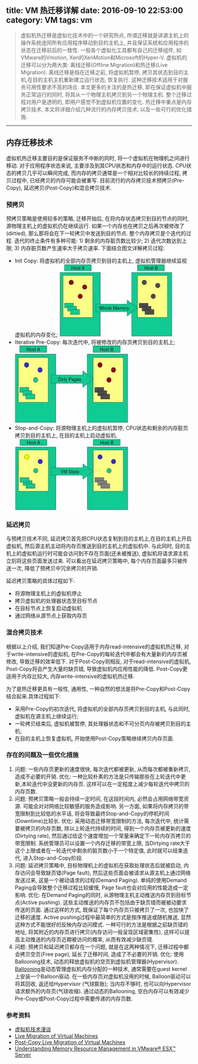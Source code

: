 title: VM 热迁移详解
date: 2016-09-10 22:53:00
category: VM
tags: vm
---

> 虚拟机热迁移是虚拟化技术中的一个研究热点, 所谓迁移就是讲源主机上的操作系统连同所有应用程序移动到目的主机上, 并且保证系统和应用程序的状态在迁移前后的一致性. 一般各个虚拟化工具都有自己的迁移组件, 如VMware的Vmotion, Xen的XenMotion和Microsoft的Hyper-V. 虚拟机的迁移可以分为两大类: 离线迁移(Offline Migration)和热迁移(Live Migration). 离线迁移是指在迁移之前, 将虚拟机暂停, 拷贝其状态到目的主机,在目的主机主机重新建立运行状态, 恢复执行. 这种迁移技术适用于对服务可用性要求不高的场合. 本文更多的关注的是热迁移, 即在保证虚拟机中服务正常运行的同时, 将其从一个物理主机拷贝到另一个物理主机. 整个迁移过程对用户是透明的, 即用户感觉不到虚拟机位置的变化. 热迁移中重点是内存拷贝技术, 本文将详细介绍几种流行的内存拷贝技术, 以及一些可行的优化措施.

<!--more-->

---

## 内存迁移技术
虚拟机热迁移主要目的是保证服务不中断的同时, 将一个虚拟机在物理机之间进行移动. 对于应用程序状态来说, 主要涉及到其CPU状态和内存中的运行状态. CPU状态的拷贝几乎可以瞬间完成, 而内存的拷贝通常是一个相对比较长的持续过程, 拷贝过程中, 已经拷贝的内存可能会被重写. 目前流行的内存拷贝技术预拷贝(Pre-Copy), 延迟拷贝(Post-Copy)和混合拷贝技术.
### 预拷贝
预拷贝策略是使用较多的策略, 迁移开始后, 在将内存状态拷贝到目的节点的同时, 源物理主机上的虚拟机仍在继续运行. 如果一个内存也在拷贝之后再次被修改了(dirtied), 那么那将会在下一轮拷贝中发送到目的节点. 整个内存拷贝是个迭代的过程. 迭代的终止条件有多种可能: 1) 剩余的内存脏页数比较少; 2) 迭代次数达到上限; 3) 内存脏页数产生速率大于拷贝速率.
下面结合图文详解拷贝过程:
- Init Copy: 将虚拟机的全部内存页拷贝到目的主机上, 虚拟机管理器继续监视虚拟机的内存变化;
![](https://raw.githubusercontent.com/cshuo/bpic/master/live_mrt1.png)
- Iterative Pre-Copy: 每次迭代中, 将被修改的内存页拷贝到目的主机上;
![](https://raw.githubusercontent.com/cshuo/bpic/master/live_mrt2.png)
- Stop-and-Copy: 将源物理主机上的虚拟机暂停, CPU状态和剩余的内存脏页拷贝到目的主机上, 在目的主机上启动虚拟机.
![](https://raw.githubusercontent.com/cshuo/bpic/master/live_mrt3.png)

### 延迟拷贝
与预拷贝技术不同, 延迟拷贝首先把CPU状态复制到目的主机上,在目的主机上开启虚拟机, 然后源主机主动将内存页推送到目的主机上的虚拟机中. 与此同时, 目的主机上的虚拟机运行时可能会访问到不存在页面(还未被推送), 虚拟机将请求源主机立刻将这些页面发送过来. 可以看出在延迟拷贝策略中, 每个内存页面最多只被传送一次, 降低了预拷贝中冗余拷贝的开销.

延迟拷贝策略的具体过程如下:
- 将源物理主机上的虚拟机停止
- 拷贝虚拟机的处理器状态至目标节点
- 在目标节点上恢复启动虚拟机
- 通过网络从源节点上获取内存页

### 混合拷贝技术
根据以上介绍, 我们知道Pre-Copy适用于内存read-intensive的虚拟机热迁移, 对于write-intensive的虚拟机, 在Pre-Copy的每轮迭代中都会有大量新的内存页被修改, 导致迁移的效率低下. 对于Post-Copy则相反, 对于read-intensive的虚拟机, Post-Copy将会产生大量的缺页错, 导致虚拟机内应用性能的降低. Post-Copy更适用于内存比较大, 内存write-intensive的虚拟机热迁移.

为了是热迁移更具有一般性, 通用性, 一种自然的想法是将Pre-Copy和Post-Copy结合起来.具体过程如下:
- 采用Pre-Copy的初次迭代, 将虚拟机的全部内存页拷贝到目的主机, 与此同时, 虚拟机在源主机上继续运行;
- 一轮拷贝结束后, 虚拟机被暂停, 其处理器状态和不可分页内存被拷贝到目的主机;
- 在目的主机上恢复虚拟机, 开始使用Post-Copy策略继续拷贝内存页面.


### 存在的问题及一些优化措施
1. 问题: 一些内存页更新的速度很快, 每次迭代都被更新, 从而每次都被重新拷贝, 造成不必要的开销.
优化: 一种比较朴素的方法是只传输那些在上轮迭代中更新,本轮迭代中没更新的内存页. 这样可以在一定程度上减少每轮迭代中拷贝的内存页数.
2. 问题: 预拷贝策略一般会持续一定时间, 在这段时间内, 必然会占用网络带宽资源. 可能会对对网络比较敏感的服务造成影响. 另一方面, 如果将内存拷贝的带宽限制到比较低的水平话, 将会导致最终Stop-and-Copy的停机时间(Downtime)比较长.
优化: 采用动态迁移带宽限制的方法, 每次迭代中, 统计需要被拷贝的内存页数, 除以上轮迭代持续的时间, 得到一个内存页被更新的速度(Dirtying rate), 然后通过给这个速度增加一个常量来确定下一轮内存页拷贝的带宽限制. 系统管理员可以设置一个内存迁移的带宽上限, 当Dirtying rate大于这个上限或者在一轮迭代中剩余的脏页数小于一个特定值, 此时就可以结束迭代, 进入Stop-and-Copy阶段.
3. 问题: 延迟拷贝策略中, 目标物理机上的虚拟机在获取处理状态后就被启动, 内存访问会导致缺页错(Page fault), 然后这些页面会被请求从源主机上通过网络发送过来, 这是一个被动请求的过程(Demand Paging). 单纯的使用Demand Paging会导致整个迁移过程比较缓慢, Page fault也会对应用的性能造成一定影响.
优化: 在Demand Paging的同时, 从源物理主机主动推送内存页到目标节点(Active pushing). 这些主动推送的内存页不包括由于缺页错而被被动要求传送的页面. 通过这样的方式, 既保证了每个内存页只被拷贝了一次, 也加快了迁移的速度. Active pushing过程中最简单的方式是按序推送或随机推送, 显然这种方式不能很好的反映内存访问模式. 一种可行的方法是根据之前缺页错的地址, 将其附近的内存页进行拷贝(内存访问一般呈现区域密集性), 这样可以提高主动推送的内存页近期被访问的概率, 从而有效减少缺页错.
4. 问题: 预拷贝和延迟拷贝都存在一个问题, 就是在这两种情况下, 迁移过程中都会拷贝空页(Free page), 延长了迁移时间, 造成了不必要的开销.
优化: 使用Ballooning技术, 动态的释放虚拟机的空页到虚拟机管理器(Hypervisor). [Ballooning](http://www.vmware.com/content/dam/digitalmarketing/vmware/en/pdf/techpaper/perf-vsphere-memory_management.pdf)是动态管理虚拟机内存分配的一种技术, 通常需要在guest kernel上安装一个Balloon驱动. 在一些内存页对虚拟机没用的时候, Balloon驱动可以将其回收, 返还给Hypervisor (气球膨胀); 当内存不够时, 也可以向Hypervisor请求额外的内存页(气球收缩). 通过动态的Ballooning, 空白内存可以有效减少Pre-Copy或Post-Copy过程中需要传递的内存页数.


### 参考资料
- [虚拟机技术漫谈](http://www.ibm.com/developerworks/cn/linux/l-cn-mgrtvm1/)
- [Live Migration of Virtual Machines](http://dl.acm.org/citation.cfm?id=1251223)
- [Post-Copy Live Migration of Virtual Machines](http://dl.acm.org/citation.cfm?id=1618528)
- [Understanding Memory Resource Management in VMware® ESX™ Server](http://www.vmware.com/content/dam/digitalmarketing/vmware/en/pdf/techpaper/perf-vsphere-memory_management.pdf)
